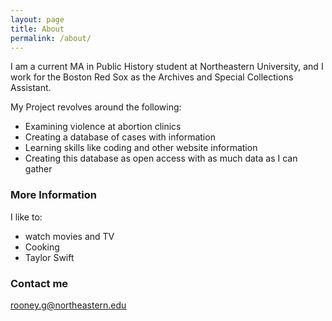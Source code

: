 ```yaml
---
layout: page
title: About
permalink: /about/
---
```


I am a current MA in Public History student at Northeastern University, and I work for the Boston Red Sox as the Archives and Special Collections Assistant. 

My Project revolves around the following:
* Examining violence at abortion clinics 
* Creating a database of cases with information 
* Learning skills like coding and other website information 
* Creating this database as open access with as much data as I can gather 

### More Information

I like to: 
* watch movies and TV
* Cooking 
* Taylor Swift

### Contact me

rooney.g@northeastern.edu
